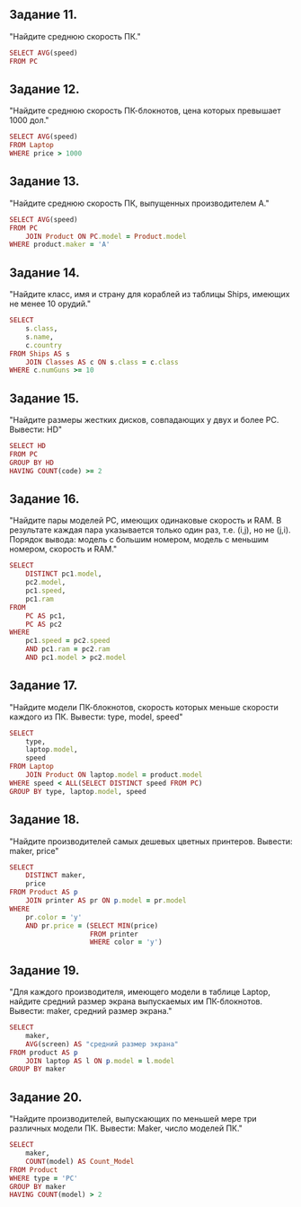 ## Задание 11.
"Найдите среднюю скорость ПК."
```ruby
SELECT AVG(speed)
FROM PC
```
## Задание 12.
"Найдите среднюю скорость ПК-блокнотов, цена которых превышает 1000 дол."
```ruby
SELECT AVG(speed)
FROM Laptop
WHERE price > 1000
```
## Задание 13.
"Найдите среднюю скорость ПК, выпущенных производителем A."
```ruby
SELECT AVG(speed)
FROM PC
	JOIN Product ON PC.model = Product.model
WHERE product.maker = 'A'
```
## Задание 14.
"Найдите класс, имя и страну для кораблей из таблицы Ships, имеющих не менее 10 орудий."
```ruby
SELECT 
    s.class,
    s.name,
    c.country
FROM Ships AS s
    JOIN Classes AS c ON s.class = c.class
WHERE c.numGuns >= 10
```
## Задание 15.
"Найдите размеры жестких дисков, совпадающих у двух и более PC. Вывести: HD"
```ruby
SELECT HD
FROM PC
GROUP BY HD
HAVING COUNT(code) >= 2
```
## Задание 16.
"Найдите пары моделей PC, имеющих одинаковые скорость и RAM. В результате каждая пара указывается только один раз, т.е. (i,j), но не (j,i). Порядок вывода: модель с большим номером, модель с меньшим номером, скорость и RAM."
```ruby
SELECT 
    DISTINCT pc1.model,
    pc2.model,
    pc1.speed,
    pc1.ram
FROM 
    PC AS pc1,
    PC AS pc2
WHERE 
    pc1.speed = pc2.speed
    AND pc1.ram = pc2.ram
    AND pc1.model > pc2.model
```
## Задание 17.
"Найдите модели ПК-блокнотов, скорость которых меньше скорости каждого из ПК.
Вывести: type, model, speed"
```ruby
SELECT 
    type,
    laptop.model,
    speed
FROM Laptop
	JOIN Product ON laptop.model = product.model 
WHERE speed < ALL(SELECT DISTINCT speed FROM PC)
GROUP BY type, laptop.model, speed
```
## Задание 18.
"Найдите производителей самых дешевых цветных принтеров. Вывести: maker, price"
```ruby
SELECT 
    DISTINCT maker,
    price
FROM Product AS p
	JOIN printer AS pr ON p.model = pr.model
WHERE 
    pr.color = 'y' 
    AND pr.price = (SELECT MIN(price)
                    FROM printer
                    WHERE color = 'y')
```
## Задание 19.
"Для каждого производителя, имеющего модели в таблице Laptop, найдите средний размер экрана выпускаемых им ПК-блокнотов.
Вывести: maker, средний размер экрана."
```ruby
SELECT 
    maker,
    AVG(screen) AS "средний размер экрана"
FROM product AS p
	JOIN laptop AS l ON p.model = l.model
GROUP BY maker
```
## Задание 20.
"Найдите производителей, выпускающих по меньшей мере три различных модели ПК. Вывести: Maker, число моделей ПК."
```ruby
SELECT 
    maker,
    COUNT(model) AS Count_Model
FROM Product
WHERE type = 'PC'
GROUP BY maker
HAVING COUNT(model) > 2
```